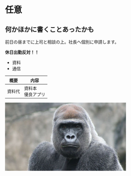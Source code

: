 # 任意
## 何かほかに書くことあったかも
前日の昼までに上司と相談の上。社長へ個別に申請します。

**休日出勤反対！！**

- 資料
- 通信

|概要  |内容
|--|--
|資料代  |資料本<br>優良アプリ

![ゴリラ](img/one_price.jpg)